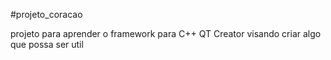 #projeto_coracao

projeto para aprender o framework para C++ QT Creator visando criar algo que possa ser util
